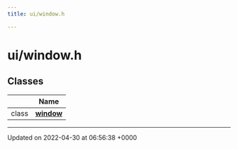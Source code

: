 ```yaml
---
title: ui/window.h

---
```


# ui/window.h



## Classes

|                | Name           |
| -------------- | -------------- |
| class | **[window](Classes/classwindow.md)**  |






-------------------------------

Updated on 2022-04-30 at 06:56:38 +0000
